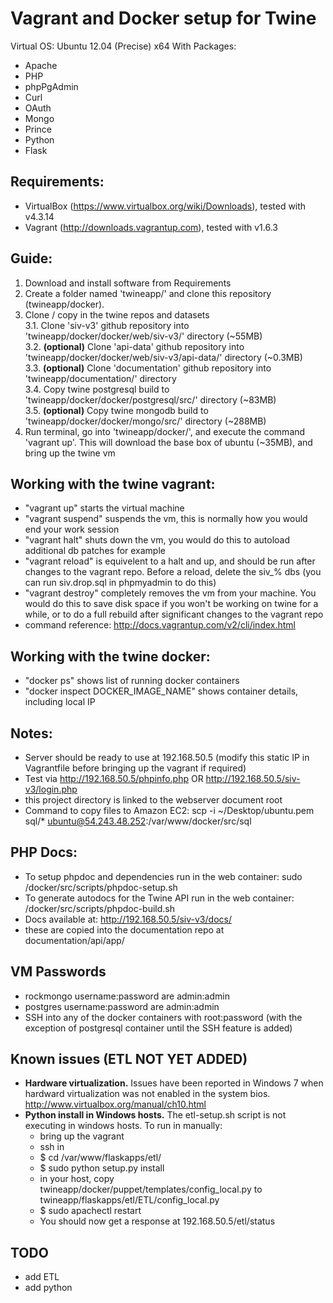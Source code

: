 Vagrant and Docker setup for Twine
=======================

Virtual OS: Ubuntu 12.04 (Precise) x64
With Packages:
- Apache
- PHP
- phpPgAdmin
- Curl
- OAuth
- Mongo
- Prince
- Python
- Flask

## Requirements:
- VirtualBox (https://www.virtualbox.org/wiki/Downloads), tested with v4.3.14
- Vagrant (http://downloads.vagrantup.com), tested with v1.6.3

## Guide:  
1. Download and install software from Requirements  
2. Create a folder named 'twineapp/' and clone this repository (twineapp/docker).  
3. Clone / copy in the twine repos and datasets  
    3.1. Clone 'siv-v3' github repository into 'twineapp/docker/docker/web/siv-v3/' directory (~55MB)  
    3.2. **(optional)** Clone 'api-data' github repository into 'twineapp/docker/docker/web/siv-v3/api-data/' directory (~0.3MB)  
    3.3. **(optional)** Clone 'documentation' github repository into 'twineapp/documentation/' directory  
    3.4. Copy twine postgresql build to 'twineapp/docker/docker/postgresql/src/' directory (~83MB)  
    3.5. **(optional)** Copy twine mongodb build to 'twineapp/docker/docker/mongo/src/' directory (~288MB)
4. Run terminal, go into 'twineapp/docker/', and execute the command 'vagrant up'. This will download the base box of ubuntu (~35MB), and bring up the twine vm  

## Working with the twine vagrant:
- "vagrant up" starts the virtual machine
- "vagrant suspend" suspends the vm, this is normally how you would end your work session
- "vagrant halt" shuts down the vm, you would do this to autoload additional db patches for example
- "vagrant reload" is equivelent to a halt and up, and should be run after changes to the vagrant repo. Before a reload, delete the siv_% dbs (you can run siv.drop.sql in phpmyadmin to do this)
- "vagrant destroy" completely removes the vm from your machine. You would do this to save disk space if you won't be working on twine for a while, or to do a full rebuild after significant changes to the vagrant repo
- command reference: http://docs.vagrantup.com/v2/cli/index.html

## Working with the twine docker:
- "docker ps" shows list of running docker containers
- "docker inspect DOCKER_IMAGE_NAME" shows container details, including local IP

## Notes:
- Server should be ready to use at 192.168.50.5 (modify this static IP in Vagrantfile before bringing up the vagrant if required)
- Test via http://192.168.50.5/phpinfo.php OR http://192.168.50.5/siv-v3/login.php
- this project directory is linked to the webserver document root
- Command to copy files to Amazon EC2: scp -i ~/Desktop/ubuntu.pem sql/\* ubuntu@54.243.48.252:/var/www/docker/src/sql

## PHP Docs:
- To setup phpdoc and dependencies run in the web container: sudo /docker/src/scripts/phpdoc-setup.sh
- To generate autodocs for the Twine API run in the web container: /docker/src/scripts/phpdoc-build.sh
- Docs available at: http://192.168.50.5/siv-v3/docs/
- these are copied into the documentation repo at documentation/api/app/

## VM Passwords
- rockmongo username:password are admin:admin
- postgres username:password are admin:admin
- SSH into any of the docker containers with root:password (with the exception of postgresql container until the SSH feature is added)

## Known issues (ETL NOT YET ADDED)
- **Hardware virtualization.** Issues have been reported in Windows 7 when hardward virtualization was not enabled in the system bios. http://www.virtualbox.org/manual/ch10.html
- **Python install in Windows hosts.** The etl-setup.sh script is not executing in windows hosts. To run in manually:
    - bring up the vagrant
    - ssh in
    - $ cd /var/www/flaskapps/etl/
    - $ sudo python setup.py install
    - in your host, copy twineapp/docker/puppet/templates/config_local.py to twineapp/flaskapps/etl/ETL/config_local.py
    - $ sudo apachectl restart
    - You should now get a response at 192.168.50.5/etl/status

## TODO
- add ETL
- add python